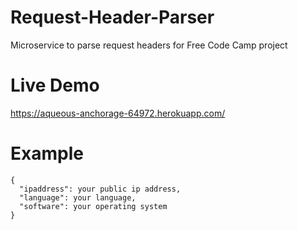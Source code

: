 # Request-Header-Parser

Microservice to parse request headers for Free Code Camp project

# Live Demo

https://aqueous-anchorage-64972.herokuapp.com/

# Example

```
{
  "ipaddress": your public ip address,
  "language": your language,
  "software": your operating system
}
```
